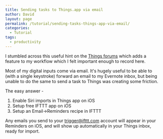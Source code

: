 ```yaml
---
title: Sending tasks to Things.app via email
author: David
layout: page
permalink: /tutorial/sending-tasks-things-app-via-email/
categories:
  - Tutorial
tags:
  - productivity
---
```

I stumbled across this useful hint on the <a title="Things forums" href="https://culturedcode.com/forums/read.php?8,57893" target="_blank">Things forums</a> which adds a feature to my workflow which I felt important enough to record here.

Most of my digital inputs come via email. It's hugely useful to be able to (with a single keystroke) forward an email to my Evernote inbox, but being unable to do the same to send a task to Things was creating some friction.

The easy answer -

  1. Enable Siri imports in Things app on iOS
  2. Setup free IFTTT app on iOS
  3. Setup an Email->Reminders recipe in IFTTT

Any emails you send to your trigger@ifttt.com account will appear in your Reminders on iOS, and will show up automatically in your Things inbox, ready for import.
